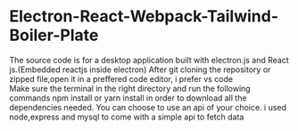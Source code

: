 # Electron-React-Webpack-Tailwind-Boiler-Plate
The source code is for a desktop application built with electron.js and React js.(Embedded reactjs inside electron)
After git cloning the repository or zipped file,open it in a preffered code editor, i prefer vs code\
Make sure the terminal in the right directory
and run the following commands
npm install or yarn install in order to download all the dependencies needed.
You can choose to use an api of your choice.
i used node,express and mysql to come with a simple api to fetch data
